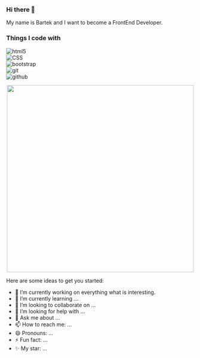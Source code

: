 ### Hi there 👋

My name is Bartek and I want to become a FrontEnd Developer. 

<h3>Things I code with</h3>
<p>
 <img alt="html5" src="https://img.shields.io/badge/-HTML5-F05032?style=for-the-badge&logo=html5&logoColor=white" /><br>
 <img alt="CSS" src="https://img.shields.io/badge/-CSS-37b141?style=for-the-badge&logo=styled-components&logoColor=white" /><br>
 <img alt="bootstrap" src="https://img.shields.io/badge/-Bootstrap-760FF0?style=for-the-badge&logo=bootstrap&logoColor=white" /><br>
 <img alt="git" src="https://img.shields.io/badge/-Git-5f5de7?style=for-the-badge&logo=git&logoColor=white" /><br>
 <img alt="github" src="https://img.shields.io/badge/-Github-2088FF?style=for-the-badge&logo=github-actions&logoColor=white" /><br>
</p>

<div id="header" align="center">
  <img src="https://media.giphy.com/media/26tn33aiTi1jkl6H6/giphy.gif" width="500"/>
</div>
  

Here are some ideas to get you started:

- 🔭 I’m currently working on everything what is interesting.
- 🌱 I’m currently learning ...
- 👯 I’m looking to collaborate on ...
- 🤔 I’m looking for help with ...
- 💬 Ask me about ...
- 📫 How to reach me: ...
- 😄 Pronouns: ...
- ⚡ Fun fact: ...
- ✨ My star: ...
